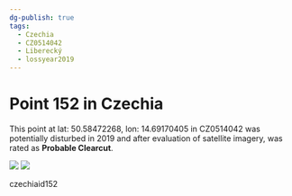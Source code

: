 ```yaml
---
dg-publish: true
tags:
  - Czechia
  - CZ0514042
  - Liberecký
  - lossyear2019
---
```


# Point 152 in Czechia

This point at lat: 50.58472268, lon: 14.69170405 in CZ0514042 was potentially disturbed in 2019 and after evaluation of satellite imagery, was rated as **Probable Clearcut**.

<div class='juxtapose' data-showcredits='false'>
<img src='https://baserow-backend-production20240528124524339000000001.s3.amazonaws.com/user_files/pJxWnBeZi9JXmuDW70IOzrO8GxkpQOrc_40e198cd00da402749eafddabc0bc965a48716b2ca28e2671f704e99fdc270f4.png' data-label='May 2015' />
<img src='https://baserow-backend-production20240528124524339000000001.s3.amazonaws.com/user_files/l2IpqPe3LY3GvTKvEEa418bGnTOfTTHV_609118e00e3016fccc4dd6a57312f40c74f22c0827d3551fa6250744f8b21f2d.png' data-label='April 2019' />
</div>

czechiaid152